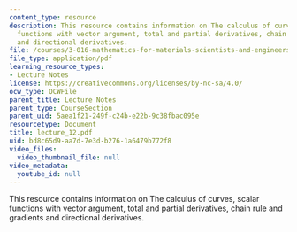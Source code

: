 ```yaml
---
content_type: resource
description: This resource contains information on The calculus of curves, scalar
  functions with vector argument, total and partial derivatives, chain rule and gradients
  and directional derivatives.
file: /courses/3-016-mathematics-for-materials-scientists-and-engineers-fall-2005/bd8c65d9aa7d7e3db2761a6479b772f8_lecture_12.pdf
file_type: application/pdf
learning_resource_types:
- Lecture Notes
license: https://creativecommons.org/licenses/by-nc-sa/4.0/
ocw_type: OCWFile
parent_title: Lecture Notes
parent_type: CourseSection
parent_uid: 5aea1f21-249f-c24b-e22b-9c38fbac095e
resourcetype: Document
title: lecture_12.pdf
uid: bd8c65d9-aa7d-7e3d-b276-1a6479b772f8
video_files:
  video_thumbnail_file: null
video_metadata:
  youtube_id: null
---
```

This resource contains information on The calculus of curves, scalar functions with vector argument, total and partial derivatives, chain rule and gradients and directional derivatives.